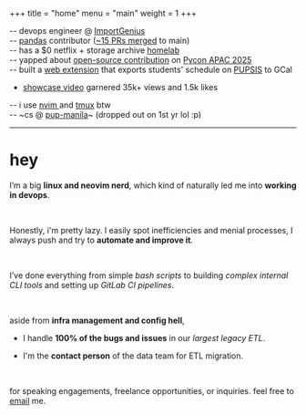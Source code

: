+++
title = "home"
menu = "main"
weight = 1
+++

-- devops engineer @ [ImportGenius](https://www.importgenius.com/)
<br>
-- [pandas](https://pandas.pydata.org/) contributor ([~15 PRs merged](https://github.com/pandas-dev/pandas/commits?author=kevsteramp) to main)
<br>
-- has a $0 netflix + storage archive [homelab](https://www.linkedin.com/posts/kevin-amparado_from-junk-to-homelab-breathing-new-life-activity-7330570147318980608-Bax5)
<br>
-- yapped about [open-source contribution](https://youtu.be/MIfd-ntWq_A?si=JqTM2cqOksi8i47p) on [Pycon APAC 2025](https://www.facebook.com/share/p/1Ahf5GrPxd/)
<br>
-- built a [web extension](https://github.com/KevsterAmp/PUPSIS-Schedule-Exporter) that exports students' schedule on [PUPSIS](https://sis2.pup.edu.ph/) to GCal

- [showcase video](https://www.facebook.com/share/v/1C6tNF3htf/) garnered 35k+ views and 1.5k likes

-- i use [ nvim ](https://github.com/KevsterAmp/Lazyvim-config.nvim) and [tmux](https://github.com/tmux/tmux/wiki) btw
<br>
-- ~cs @ [pup-manila](https://www.pup.edu.ph/)~ (dropped out on 1st yr lol :p)

---

# hey

I’m a big **linux and neovim nerd**, which kind of naturally led me into **working in devops**.

<br>

Honestly, i'm pretty lazy. I easily spot inefficiencies and menial processes, I always push and try to **automate and improve it**.

<br>

I’ve done everything from simple _bash scripts_ to building _complex internal CLI tools_ and setting up _GitLab CI pipelines_.

<br>

aside from **infra management and config hell**,

- I handle **100% of the bugs and issues** in our _largest legacy ETL_.

- I'm the **contact person** of the data team for ETL migration.
  <br>

<br>

for speaking engagements, freelance opportunities, or inquiries. feel free to [email](mailto:hello@kevinamparado.com) me.
